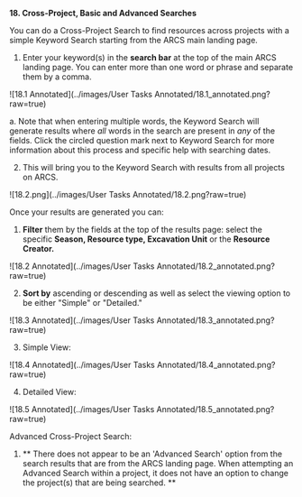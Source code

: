 **18. Cross-Project, Basic and Advanced Searches**

You can do a Cross-Project Search to find resources across projects with a simple Keyword Search starting from the ARCS main landing page.

1. Enter  your keyword(s) in the **search bar** at the top of the main ARCS landing page. You can enter more than one word or phrase and separate them by a comma.

![18.1 Annotated](../images/User Tasks Annotated/18.1_annotated.png?raw=true)

a. Note that when entering multiple words, the Keyword Search will generate results where *all* words in the search are present in *any* of the fields. Click the circled question mark next to Keyword Search for more information about this process and specific help with searching dates.

2. This will bring you to the Keyword Search with results from all projects on ARCS.

![18.2.png](../images/User Tasks Annotated/18.2.png?raw=true)

Once your results are generated you can:

1. **Filter** them by the fields at the top of the results page: select the specific **Season, Resource type, Excavation Unit** or the **Resource Creator.**

![18.2 Annotated](../images/User Tasks Annotated/18.2_annotated.png?raw=true)

2. **Sort by** ascending or descending as well as select the viewing option to be either "Simple" or "Detailed."

![18.3 Annotated](../images/User Tasks Annotated/18.3_annotated.png?raw=true)

3. Simple View:

![18.4 Annotated](../images/User Tasks Annotated/18.4_annotated.png?raw=true)

4. Detailed View:

![18.5 Annotated](../images/User Tasks Annotated/18.5_annotated.png?raw=true)

Advanced Cross-Project Search:

1. ** There does not appear to be an 'Advanced Search' option from the search results that are from the ARCS landing page. When attempting an Advanced Search within a project, it does not have an option to change the project(s) that are being searched. **
